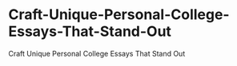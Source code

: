 # Craft-Unique-Personal-College-Essays-That-Stand-Out
Craft Unique Personal College Essays That Stand Out
